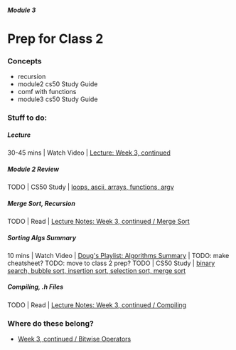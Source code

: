 ##### Module 3

# Prep for Class 2

### Concepts
* recursion
* module2 cs50 Study Guide
* comf with functions
* module3 cs50 Study Guide

### Stuff to do:

##### Lecture
30-45 mins | Watch Video | [Lecture: Week 3, continued](TODO)

##### Module 2 Review
TODO | CS50 Study | [loops, ascii, arrays, functions, argv](https://study.cs50.net/loops?toc=loops,ascii,arrays,functions,argv)

##### Merge Sort, Recursion
TODO | Read | [Lecture Notes: Week 3, continued / Merge Sort](http://cdn.cs50.net/2015/fall/lectures/3/w/notes3w/notes3w.html#merge_sort)


##### Sorting Algs Summary
10 mins | Watch Video | [Doug's Playlist: Algorithms Summary]() | TODO: make cheatsheet? TODO: move to class 2 prep?
TODO | CS50 Study | [binary search, bubble sort, insertion sort, selection sort, merge sort](https://study.cs50.net/binary_search?toc=binary_search,bubble_sort,insertion_sort,selection_sort,merge_sort)

##### Compiling, .h Files
TODO | Read | [Lecture Notes: Week 3, continued / Compiling](http://cdn.cs50.net/2015/fall/lectures/3/w/notes3w/notes3w.html#compiling)


### Where do these belong?
  * [Week 3, continued / Bitwise Operators](http://cdn.cs50.net/2015/fall/lectures/3/w/notes3w/notes3w.html#bitwise_operators)

